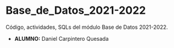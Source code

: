 # Base_de_Datos_2021-2022
Código, actividades, SQLs del módulo Base de Datos 2021-2022.

* **ALUMNO:** Daniel Carpintero Quesada
